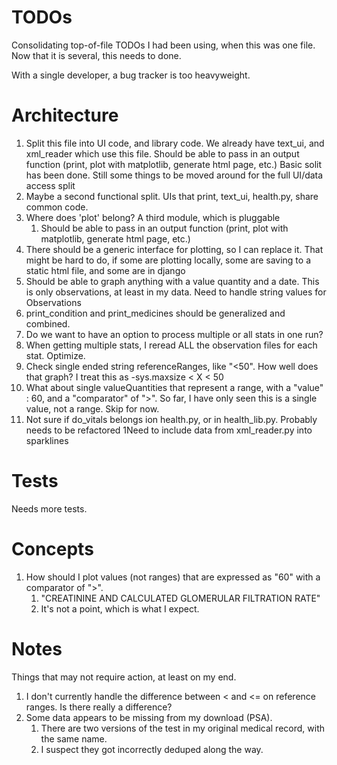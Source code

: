 # TODOs
Consolidating top-of-file TODOs I had been using, when this was one file. Now that it is several, this needs to done.

With a single developer, a bug tracker is too heavyweight.

#  Architecture
1. Split this file into UI code, and library code. We already have text_ui, and xml_reader which use this file.
       Should be able to pass in an output function (print, plot with matplotlib, generate html page, etc.)
       Basic solit has been done. Still some things to be moved around for the full UI/data access split
1. Maybe a second functional split. UIs that print, text_ui, health.py, share common code. 
1. Where does 'plot' belong? A third module, which is pluggable 
   1. Should be able to pass in an output function (print, plot with matplotlib, generate html page, etc.)
 1.  There should be a generic interface for plotting, so I can replace it.
    That might be hard to do, if some are plotting locally, some are saving to a static html file, and some are in django
2. Should be able to graph anything with a value quantity and a date. This is only observations, at least
      in my data. Need to handle string values for Observations
 1. print_condition and print_medicines should be generalized and combined.
 1. Do we want to have an option to process multiple or all stats in one run?
 1. When getting multiple stats, I reread ALL the observation files for each stat. Optimize.
 1. Check single ended string referenceRanges, like "<50". How well does that graph? I treat this as
       -sys.maxsize < X < 50
 1. What about single valueQuantities that represent a range, with a "value" : 60,
        and a "comparator"  of ">". So far, I have only seen this is a single value, not a range. Skip for now.
1. Not sure if do_vitals belongs ion health.py, or in health_lib.py. Probably needs to be refactored
1Need to include data from xml_reader.py into sparklines

# Tests
Needs more tests.

# Concepts
1. How should I plot values (not ranges) that are expressed as "60" with a comparator of ">". 
   1. "CREATININE AND CALCULATED GLOMERULAR FILTRATION RATE"
   2. It's not a point, which is what I expect. 

# Notes
Things that may not require action, at least on my end.

 1. I don't currently handle the difference between < and <= on reference ranges. Is there really a difference?
 1. Some data appears to be missing from my download (PSA). 
    1. There are two versions of the test in my original medical record, with the same name. 
    2. I suspect they got incorrectly deduped along the way.
